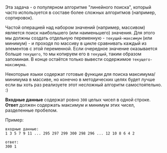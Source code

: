 <!-- #Максимум в Массиве -->
Эта задача - о популярном алгоритме "линейного поиска", который часто используется в составе более сложных алгоритмов
(например, сортировок).

Частой операцией над набором значений (например, массивом) является поиск наибольшего (или наименьшего) значения.
Для этого мы должны создать отдельную переменную - `текущий-максимум` (или минимум) - и проходя по массиву в цикле
сравнивать каждый из элементов с этой переменной. Если очередное значение оказывается больше `текущего`, то мы
копируем его в `текущий`, таким образом запоминая. В конце остаётся только вывести содержимое `текущего-максимума`.

Некоторые языки содержат готовые функции для поиска максимума/минимума в массиве, но конечно в методических целях
будет лучше если вы хоть раз реализуете этот несложный алгоритм самостоятельно. :)

**Входные данные** содержат ровно `300` целых чисел в одной строке.  
**Ответ** должен содержать максимум и минимум этих чисел, разделенные пробелом.

Пример:

    входные данные:
    1 3 5 7 9 11 ... 295 297 299 300 298 296 ... 12 10 8 6 4 2
    
    ответ:
    300 1
